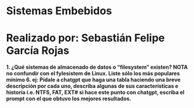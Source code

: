 # Sistemas Embebidos
# Realizado por: Sebastián Felipe García Rojas

**1. ¿Qué sistemas de almacenado de datos o “filesystem” existen? NOTA no confundir con el fylesistem de Linux. Liste sólo los más populares mínimo 6. ej: Pídale a chatgpt que haga una tabla haciendo una breve descripción por cada uno, describa algunas de sus características e historia i.e. NTFS, FAT, EXT# si hace este punto con chatgpt, escriba el prompt con el que obtuvo los mejores resultados.**
